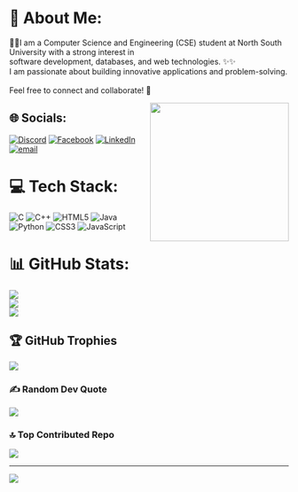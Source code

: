 # 💫 About Me:
👩‍💻I am a Computer Science and Engineering (CSE) student at North South University with a strong interest in<br> software development, databases, and web technologies. ✨✨<br> I am passionate about building innovative applications and problem-solving.<br><br>Feel free to connect and collaborate! 🚀

<img src="https://github.com/user-attachments/assets/2741c64a-63ec-4257-8544-4548d660eb76" width="250" align="right">

## 🌐 Socials:
[![Discord](https://img.shields.io/badge/Discord-%237289DA.svg?logo=discord&logoColor=white)](https://discord.gg/discordapp.com/users/1084476140942545038) [![Facebook](https://img.shields.io/badge/Facebook-%231877F2.svg?logo=Facebook&logoColor=white)](https://www.facebook.com/anika.hossain.little.engineer) [![LinkedIn](https://img.shields.io/badge/LinkedIn-%230077B5.svg?logo=linkedin&logoColor=white)](https://linkedin.com/in/anika-hossain-525992280) [![email](https://img.shields.io/badge/Email-D14836?logo=gmail&logoColor=white)](mailto:anikahossain544@gmail.com) 

# 💻 Tech Stack:
![C](https://img.shields.io/badge/c-%2300599C.svg?style=for-the-badge&logo=c&logoColor=white) ![C++](https://img.shields.io/badge/c++-%2300599C.svg?style=for-the-badge&logo=c%2B%2B&logoColor=white) ![HTML5](https://img.shields.io/badge/html5-%23E34F26.svg?style=for-the-badge&logo=html5&logoColor=white) ![Java](https://img.shields.io/badge/java-%23ED8B00.svg?style=for-the-badge&logo=openjdk&logoColor=white) ![Python](https://img.shields.io/badge/python-3670A0?style=for-the-badge&logo=python&logoColor=ffdd54) ![CSS3](https://img.shields.io/badge/css3-%231572B6.svg?style=for-the-badge&logo=css3&logoColor=white) ![JavaScript](https://img.shields.io/badge/javascript-%23323330.svg?style=for-the-badge&logo=javascript&logoColor=%23F7DF1E)
# 📊 GitHub Stats:
![](https://github-readme-stats.vercel.app/api?username=Anika2121&theme=radical&hide_border=true&include_all_commits=false&count_private=false)<br/>
![](https://nirzak-streak-stats.vercel.app/?user=Anika2121&theme=radical&hide_border=true)<br/>
![](https://github-readme-stats.vercel.app/api/top-langs/?username=Anika2121&theme=radical&hide_border=true&include_all_commits=false&count_private=false&layout=compact)

## 🏆 GitHub Trophies
![](https://github-profile-trophy.vercel.app/?username=Anika2121&theme=radical&no-frame=false&no-bg=false&margin-w=4)

### ✍️ Random Dev Quote
![](https://quotes-github-readme.vercel.app/api?type=horizontal&theme=radical)

### 🔝 Top Contributed Repo
![](https://github-contributor-stats.vercel.app/api?username=Anika2121&limit=5&theme=radical&combine_all_yearly_contributions=true)

---
[![](https://visitcount.itsvg.in/api?id=Anika2121&icon=0&color=0)](https://visitcount.itsvg.in)

<!-- Proudly created with GPRM ( https://gprm.itsvg.in ) -->

